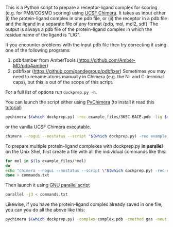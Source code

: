 This is a Python script to prepare a receptor-ligand complex for scoring (e.g. for PM6/COSMO scoring) using [UCSF Chimera](https://www.cgl.ucsf.edu/chimera/). It takes as input either (i) the protein-ligand complex in one pdb file, or (ii) the receptor in a pdb file and the ligand in a separate file of any format (pdb, mol, mol2, sdf). The output is always a pdb file of the protein-ligand complex in which the residue name of the ligand is "LIG".

If you encounter problems with the input pdb file then try correcting it using one of the following programs:
1) pdb4amber from AmberTools (https://github.com/Amber-MD/pdb4amber)
2) pdbfixer (https://github.com/pandegroup/pdbfixer)
Sometimes you may need to rename atoms manually in Chimera (e.g. the N- and C-terminal caps), but this is out of the scope of this script.


For a full list of options run `dockprep.py -h`.


You can launch the script either using [PyChimera](https://pychimera.readthedocs.io/en/latest/) (to install it read this [tutorial](https://github.com/tevang/tutorials/tree/master/create_alternative_protonations)) 
```bash
pychimera $(which dockprep.py) -rec example_files/3K5C-BACE.pdb -lig $mol -cmethod gas -neut
```
or the vanilla UCSF Chimera executable.
```bash
chimera --nogui --nostatus --script "$(which dockprep.py) -rec example_files/3K5C-BACE.pdb -lig example_files/3K5C-BACE_1.mol -cmethod gas -neut"
```
To prepare multiple protein-ligand complexes with dockprep.py **in parallel** on the Unix Shel, first create a file with all the individual commands like this:
```bash
for mol in $(ls example_files/*mol)
do
echo "chimera --nogui --nostatus --script \"$(which dockprep.py) -rec example_files/3K5C-BACE.pdb -lig $mol -cmethod gas -neut\""
done > commands.txt
```

Then launch it using [GNU parallel script](https://www.gnu.org/software/parallel/)
``` bash
parallel -j3 < commands.txt
```

Likewise, if you have the protein-ligand complex already saved in one file, you can you do all the above like this:
```bash
pychimera $(which dockprep.py) -complex complex.pdb -cmethod gas -neut
```